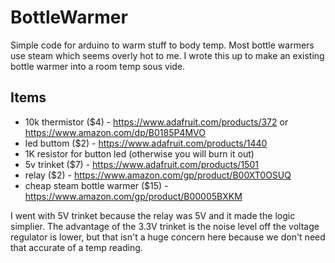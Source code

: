 # BottleWarmer

Simple code for arduino to warm stuff to body temp.  Most bottle warmers use steam which seems overly hot to me.  I wrote this up to make an existing bottle warmer into a room temp sous vide.

## Items
* 10k thermistor ($4) - https://www.adafruit.com/products/372 or https://www.amazon.com/dp/B0185P4MVO
* led buttom ($2) - https://www.adafruit.com/products/1440
* 1K resistor for button led (otherwise you will burn it out)
* 5v trinket ($7) - https://www.adafruit.com/products/1501
* relay ($2) - https://www.amazon.com/gp/product/B00XT0OSUQ
* cheap steam bottle warmer ($15) - https://www.amazon.com/gp/product/B00005BXKM

I went with 5V trinket because the relay was 5V and it made the logic simplier.  The advantage of the 3.3V trinket is the noise level off the voltage regulator is lower, but that isn't a huge concern here because we don't need that accurate of a temp reading.

